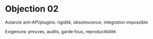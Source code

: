 # Objection 02
Autarcie anti‑API/plugins: rigidité, obsolescence, intégration impossible

Exigences: preuves, audits, garde‑fous, reproductibilité.
